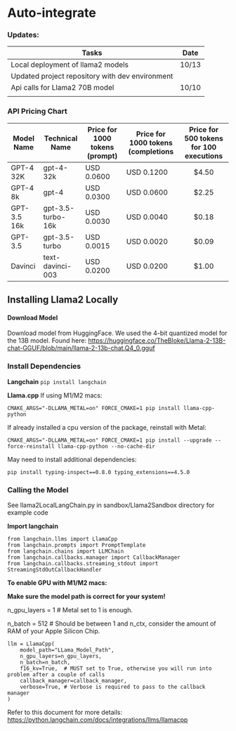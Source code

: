 # Auto-integrate

### Updates:

| Tasks                                           | Date  |
|-------------------------------------------------|-------|
| Local deployment of llama2 models               | 10/13 |
| Updated project repository with dev environment |       |
| Api calls for Llama2 70B model                  | 10/10 |
|                                                 |       |


### API Pricing Chart

| Model Name  | Technical Name  | Price for 1000 tokens (prompt) | Price for 1000 tokens (completions | Price for 500 tokens for 100 executions |
|-------------|-----------------|------------------------------|------------------------------------|:---------------------------------------:|
| GPT-4 32K   | gpt-4-32k       | USD 0.0600                   | USD 0.1200                         |                  $4.50                  |
| GPT-4 8k	   | gpt-4           | USD 0.0300	                | USD 0.0600	                        |                  $2.25                  |
|   GPT-3.5 16k  | gpt-3.5-turbo-16k |   USD 0.0030   | USD 0.0040                         |                $0.18                    |
|  GPT-3.5  | gpt-3.5-turbo  | USD 0.0015       | USD 0.0020     | $0.09 |
|Davinci             | text-davinci-003     |USD 0.0200                            |  USD 0.0200   | $1.00         |



## Installing Llama2 Locally

#### Download Model
Download model from HuggingFace. 
We used the 4-bit quantized model for the 13B model. Found here: https://huggingface.co/TheBloke/Llama-2-13B-chat-GGUF/blob/main/llama-2-13b-chat.Q4_0.gguf

### Install Dependencies
**Langchain**
`pip install langchain`

**Llama.cpp**
If using M1/M2 macs:

`CMAKE_ARGS="-DLLAMA_METAL=on" FORCE_CMAKE=1 pip install llama-cpp-python`

If already installed a cpu version of the package, reinstall with Metal:

`CMAKE_ARGS="-DLLAMA_METAL=on" FORCE_CMAKE=1 pip install --upgrade --force-reinstall llama-cpp-python --no-cache-dir`

May need to install additional dependencies:

`pip install typing-inspect==0.8.0 typing_extensions==4.5.0`



### Calling the Model
See llama2LocalLangChain.py in sandbox/Llama2Sandbox directory for example code

**Import langchain**
```
from langchain.llms import LlamaCpp
from langchain.prompts import PromptTemplate
from langchain.chains import LLMChain
from langchain.callbacks.manager import CallbackManager
from langchain.callbacks.streaming_stdout import StreamingStdOutCallbackHandler
```


**To enable GPU with M1/M2 macs:**

**Make sure the model path is correct for your system!**

n_gpu_layers = 1  # Metal set to 1 is enough.

n_batch = 512  # Should be between 1 and n_ctx, consider the amount of RAM of your Apple Silicon Chip.

```
llm = LlamaCpp(
    model_path="LLama_Model_Path",
    n_gpu_layers=n_gpu_layers,
    n_batch=n_batch,
    f16_kv=True,  # MUST set to True, otherwise you will run into problem after a couple of calls
    callback_manager=callback_manager,
    verbose=True, # Verbose is required to pass to the callback manager
)
```

Refer to this document for more details: https://python.langchain.com/docs/integrations/llms/llamacpp




